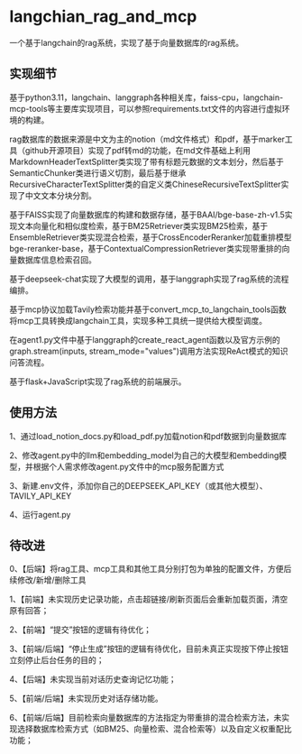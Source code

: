 # langchian_rag_and_mcp
一个基于langchain的rag系统，实现了基于向量数据库的rag系统。

## 实现细节

基于python3.11，langchain、langgraph各种相关库，faiss-cpu，langchain-mcp-tools等主要库实现项目，可以参照requirements.txt文件的内容进行虚拟环境的构建。

rag数据库的数据来源是中文为主的notion（md文件格式）和pdf，基于marker工具（github开源项目）实现了pdf转md的功能，在md文件基础上利用MarkdownHeaderTextSplitter类实现了带有标题元数据的文本划分，然后基于SemanticChunker类进行语义切割，最后基于继承RecursiveCharacterTextSplitter类的自定义类ChineseRecursiveTextSplitter实现了中文文本分块分割。

基于FAISS实现了向量数据库的构建和数据存储，基于BAAI/bge-base-zh-v1.5实现文本向量化和相似度检索，基于BM25Retriever类实现BM25检索，基于EnsembleRetriever类实现混合检索，基于CrossEncoderReranker加载重排模型bge-reranker-base，基于ContextualCompressionRetriever类实现带重排的向量数据库信息检索召回。

基于deepseek-chat实现了大模型的调用，基于langgraph实现了rag系统的流程编排。

基于mcp协议加载Tavily检索功能并基于convert_mcp_to_langchain_tools函数将mcp工具转换成langchain工具，实现多种工具统一提供给大模型调度。

在agent1.py文件中基于langgraph的create_react_agent函数以及官方示例的graph.stream(inputs, stream_mode="values")调用方法实现ReAct模式的知识问答流程。

基于flask+JavaScript实现了rag系统的前端展示。

## 使用方法

1、通过load_notion_docs.py和load_pdf.py加载notion和pdf数据到向量数据库

2、修改agent.py中的llm和embedding_model为自己的大模型和embedding模型，并根据个人需求修改agent.py文件中的mcp服务配置方式

3、新建.env文件，添加你自己的DEEPSEEK_API_KEY（或其他大模型）、TAVILY_API_KEY

4、运行agent.py


## 待改进

0、【后端】将rag工具、mcp工具和其他工具分别打包为单独的配置文件，方便后续修改/新增/删除工具

1、【前端】未实现历史记录功能，点击超链接/刷新页面后会重新加载页面，清空原有回答；

2、【前端】“提交”按钮的逻辑有待优化；

3、【前端/后端】“停止生成”按钮的逻辑有待优化，目前未真正实现按下停止按钮立刻停止后台任务的目的；

4、【后端】未实现当前对话历史查询记忆功能；

5、【前端/后端】未实现历史对话存储功能。

6、【前端/后端】目前检索向量数据库的方法指定为带重排的混合检索方法，未实现选择数据库检索方式（如BM25、向量检索、混合检索等）以及自定义权重配比功能；
